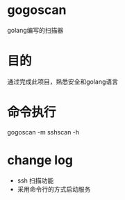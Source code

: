 # gogoscan
golang编写的扫描器

# 目的
通过完成此项目，熟悉安全和golang语言

# 命令执行
gogoscan -m sshscan -h

# change log
- ssh 扫描功能
- 采用命令行的方式启动服务